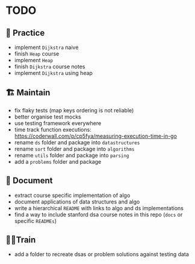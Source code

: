 # TODO

## 💪 Practice
- implement `Dijkstra` naive
- finish `Heap` course
- implement `Heap`
- finish `Dijkstra` course notes
- implement `Dijkstra` using heap

## 🏗️ Maintain
- fix flaky tests (map keys ordering is not reliable)
- better organise test mocks
- use testing framework everywhere
- time track function executions: https://coderwall.com/p/cp5fya/measuring-execution-time-in-go
- rename `ds` folder and package into `datastructures`
- rename `sort` folder and package into `algorithms`
- rename `utils` folder and package into `parsing`
- add a `problems` folder and package

## 📔 Document
- extract course specific implementation of algo
- document applications of data structures and algo
- write a hierarchical `README` with links to algo and ds implementations
- find a way to include stanford dsa course notes in this repo (`docs` or specific `READMEs`)

## 🧗‍♂️Train
- add a folder to recreate dsas or problem solutions against testing data

